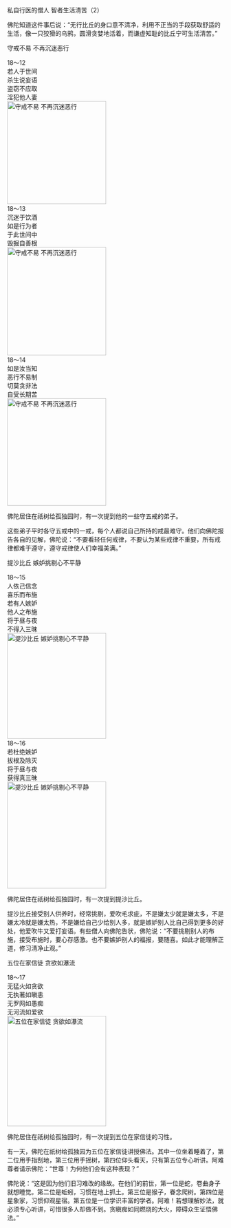 私自行医的僧人 智者生活清苦（2）

佛陀知道这件事后说：“无行比丘的身口意不清净，利用不正当的手段获取舒适的生活，像一只狡猾的乌鸦，圆滑贪婪地活着，而谦虚知耻的比丘宁可生活清苦。”

守戒不易 不再沉迷恶行

<div class="e2">
<div>
18～12<br>
 若人于世间<br>
 杀生说妄语<br>
 盗窃不应取<br>
 淫犯他人妻
</div>
<img src="images/fjj-71-1.jpg" width="230" height="239" alt="守戒不易 不再沉迷恶行"/>
</div>

<div class="e2">
<div>
18～13<br>
 沉迷于饮酒<br>
 如是行为者<br>
 于此世间中<br>
 毁掘自善根
</div>
<img src="images/fjj-71-2.jpg" width="230" height="251" alt="守戒不易 不再沉迷恶行"/>
</div>

<div class="e2">
<div>
18～14<br>
 如是汝当知<br>
 恶行不易制<br>
 切莫贪非法<br>
 自受长期苦
</div>
<img src="images/fjj-71-3.jpg" width="230" height="249" alt="守戒不易 不再沉迷恶行"/>
</div>

佛陀居住在祇树给孤独园时，有一次提到他的一些守五戒的弟子。

这些弟子平时各守五戒中的一戒，每个人都说自己所持的戒最难守。他们向佛陀报告各自的见解，佛陀说：“不要看轻任何戒律，不要认为某些戒律不重要，所有戒律都难于遵守，遵守戒律使人们幸福美满。”

提沙比丘 嫉妒挑剔心不平静

<div class="e2">
<div>
18～15<br>
 人依己信念<br>
 喜乐而布施<br>
 若有人嫉妒<br>
 他人之布施<br>
 将于昼与夜<br>
 不得入三昧
</div>
<img src="images/fjj-71-4.jpg" width="230" height="245" alt="提沙比丘 嫉妒挑剔心不平静"/>
</div>

<div class="e2">
<div>
18～16<br>
 若杜绝嫉妒<br>
 拔根及除灭<br>
 将于昼与夜<br>
 获得真三昧
</div>
<img src="images/fjj-71-5.jpg" width="230" height="248" alt="提沙比丘 嫉妒挑剔心不平静"/>
</div>

佛陀居住在祇树给孤独园时，有一次提到提沙比丘。

提沙比丘接受别人供养时，经常挑剔，爱吹毛求疵，不是嫌太少就是嫌太多，不是嫌太冷就是嫌太热，不是嫌给自己少给别人多，就是嫉妒别人比自己得到更多的好处，他爱吹牛又爱打妄语。有些僧人向佛陀告状，佛陀说：“不要挑剔别人的布施，接受布施时，要心存感激。也不要嫉妒别人的福报，要随喜。如此才能理解正道，修习清净止观。”

五位在家信徒 贪欲如瀑流

<div class="e2">
<div>
18～17<br>
 无猛火如贪欲<br>
 无执著如瞋恚<br>
 无罗网如愚痴<br>
 无河流如爱欲
</div>
<img src="images/fjj-71-6.jpg" width="230" height="256" alt="五位在家信徒 贪欲如瀑流"/>
</div>

佛陀居住在祇树给孤独园时，有一次提到五位在家信徒的习性。

有一天，佛陀在祇树给孤独园为五位在家信徒讲授佛法。其中一位坐着睡着了，第二位用手指刮地，第三位用手摇树，第四位仰头看天，只有第五位专心听讲。阿难尊者请示佛陀：“世尊！为何他们会有这种表现？”

佛陀说：“这是因为他们旧习难改的缘故。在他们的前世，第一位是蛇，卷曲身子就想睡觉。第二位是蚯蚓，习惯在地上抓土。第三位是猴子，眷念爬树。第四位是星象家，习惯仰观星宿。第五位是一位学识丰富的学者。阿难！若想理解妙法，就必须专心听讲，可惜很多人却做不到。贪瞋痴如同燃烧的大火，障碍众生证悟佛法。”
